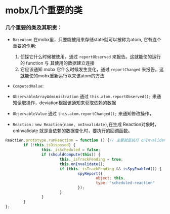 # mobx几个重要的类

### 几个重要的类及其职责：
- `BaseAtom`:
在mobx里，只要能被用来存储state就可以被称为atom, 它有连个重要的作用:

	1. 侦探它什么时候被使用，通过 `reportObserved` 来报告。这就能使的运行的 function 与 其使用的数据建立连接
	2. 它应该通知 mobx 它什么时候发生变化，通过 `reportChanged` 来报告。这就能使的mobx重新运行以来该atom的方法
- `ComputedValue`:


- `ObservableArrayAdministration` 通过 `this.atom.reportObserved();` 来通知读取操作，deviation根据该通知来获取依赖的数据
- `ObservableValue` 通过 `this.atom.reportChanged();` 来通知修改操作，

- `Reaction` :
`new Reaction(name, onInvalidate)`,在生成 Reaction对象时，onInvalidate 就是当依赖的数据变化时，要执行的回调函数。

```javascript
Reaction.prototype.runReaction = function () {// 主要就是执行 onInvalidate
		if (!this.isDisposed) {
				this._isScheduled = false;
				if (shouldCompute(this)) {
						this._isTrackPending = true;
						this.onInvalidate();
						if (this._isTrackPending && isSpyEnabled()) {
								spyReport({
										object: this,
										type: "scheduled-reaction"
								});
						}
				}
		}
};
```

